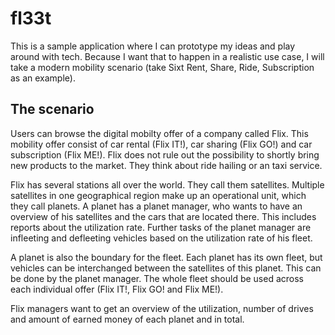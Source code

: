 # fl33t
This is a sample application where I can prototype my ideas and play around with tech.
Because I want that to happen in a realistic use case, I will take a modern mobility scenario (take Sixt Rent, Share, Ride, Subscription as an example).

## The scenario
Users can browse the digital mobilty offer of a company called Flix. This mobility offer consist of car rental (Flix IT!), car sharing (Flix GO!) and car subscription (Flix ME!). Flix does not rule out the possibility to shortly bring new products to the market. They think about ride hailing or an taxi service.

Flix has several stations all over the world. They call them satellites. Multiple satellites in one geographical region make up an operational unit, which they call planets. A planet has a planet manager, who wants to have an overview of his satellites and the cars that are located there. This includes reports about the utilization rate. Further tasks of the planet manager are infleeting and defleeting vehicles based on the utilization rate of his fleet.

A planet is also the boundary for the fleet. Each planet has its own fleet, but vehicles can be interchanged between the satellites of this planet. This can be done by the planet manager. The whole fleet should be used across each individual offer (Flix IT!, Flix GO! and Flix ME!).

Flix managers want to get an overview of the utilization, number of drives and amount of earned money of each planet and in total.